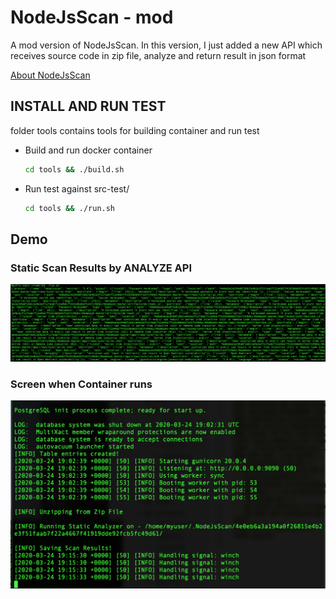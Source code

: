 # NodeJsScan - mod
A mod version of NodeJsScan. In this version, I just added a new API which receives source code in zip file, analyze and return result in json format

[About NodeJsScan](https://github.com/ajinabraham/NodeJsScan)

## INSTALL AND RUN TEST

folder tools contains tools for building container and run test

* Build and run docker container

  ```bash
  cd tools && ./build.sh
  ```
  
* Run test against src-test/

  ```bash
  cd tools && ./run.sh
  ```

## Demo 

### Static Scan Results by ANALYZE API

![Static Scan Results by ANALYZE API](https://raw.githubusercontent.com/hoanhp/NodeJsScan/master/assets/Screen%20Shot%202020-03-25%20at%202.07.38%20AM.png)

### Screen when Container runs

![Screen when Docker run](https://raw.githubusercontent.com/hoanhp/NodeJsScan/master/assets/Screen%20Shot%202020-03-25%20at%202.15.32%20AM.png)
